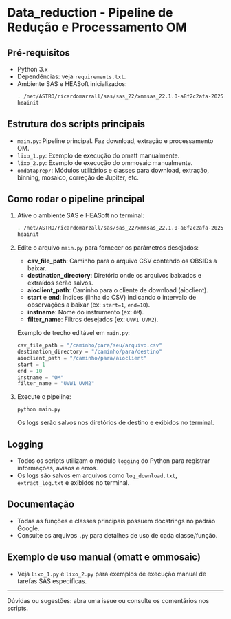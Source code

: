 # Data_reduction - Pipeline de Redução e Processamento OM

## Pré-requisitos
- Python 3.x
- Dependências: veja `requirements.txt`.
- Ambiente SAS e HEASoft inicializados:
  ```bash
  . /net/ASTRO/ricardomarzall/sas/sas_22/xmmsas_22.1.0-a8f2c2afa-20250304/initsas.sh
  heainit
  ```

## Estrutura dos scripts principais

- `main.py`: Pipeline principal. Faz download, extração e processamento OM.
- `lixo_1.py`: Exemplo de execução do omatt manualmente.
- `lixo_2.py`: Exemplo de execução do ommosaic manualmente.
- `omdataprep/`: Módulos utilitários e classes para download, extração, binning, mosaico, correção de Jupiter, etc.

## Como rodar o pipeline principal

1. Ative o ambiente SAS e HEASoft no terminal:
   ```bash
   . /net/ASTRO/ricardomarzall/sas/sas_22/xmmsas_22.1.0-a8f2c2afa-20250304/initsas.sh
   heainit
   ```
2. Edite o arquivo `main.py` para fornecer os parâmetros desejados:
   - **csv_file_path**: Caminho para o arquivo CSV contendo os OBSIDs a baixar.
   - **destination_directory**: Diretório onde os arquivos baixados e extraídos serão salvos.
   - **aioclient_path**: Caminho para o cliente de download (aioclient).
   - **start** e **end**: Índices (linha do CSV) indicando o intervalo de observações a baixar (ex: `start=1`, `end=10`).
   - **instname**: Nome do instrumento (ex: `OM`).
   - **filter_name**: Filtros desejados (ex: `UVW1 UVM2`).

   Exemplo de trecho editável em `main.py`:
   ```python
   csv_file_path = "/caminho/para/seu/arquivo.csv"
   destination_directory = "/caminho/para/destino"
   aioclient_path = "/caminho/para/aioclient"
   start = 1
   end = 10
   instname = "OM"
   filter_name = "UVW1 UVM2"
   ```
3. Execute o pipeline:
   ```bash
   python main.py
   ```
   Os logs serão salvos nos diretórios de destino e exibidos no terminal.

## Logging
- Todos os scripts utilizam o módulo `logging` do Python para registrar informações, avisos e erros.
- Os logs são salvos em arquivos como `log_download.txt`, `extract_log.txt` e exibidos no terminal.

## Documentação
- Todas as funções e classes principais possuem docstrings no padrão Google.
- Consulte os arquivos `.py` para detalhes de uso de cada classe/função.

## Exemplo de uso manual (omatt e ommosaic)
- Veja `lixo_1.py` e `lixo_2.py` para exemplos de execução manual de tarefas SAS específicas.

---

Dúvidas ou sugestões: abra uma issue ou consulte os comentários nos scripts.

